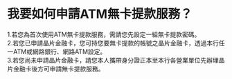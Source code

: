 # 我要如何申請ATM無卡提款服務？

1.若您為首次使用ATM無卡提款服務，需請您先設定一組無卡提款密碼。  
2.若您已申請晶片金融卡，您可持您要無卡提款的帳號之晶片金融卡，透過本行任一ATM或網路銀行、網路ATM設定。  
3.若您尚未申請晶片金融卡，請您本人攜帶身分證正本至本行各營業單位先辦理晶片金融卡後方可申請無卡提款服務。
